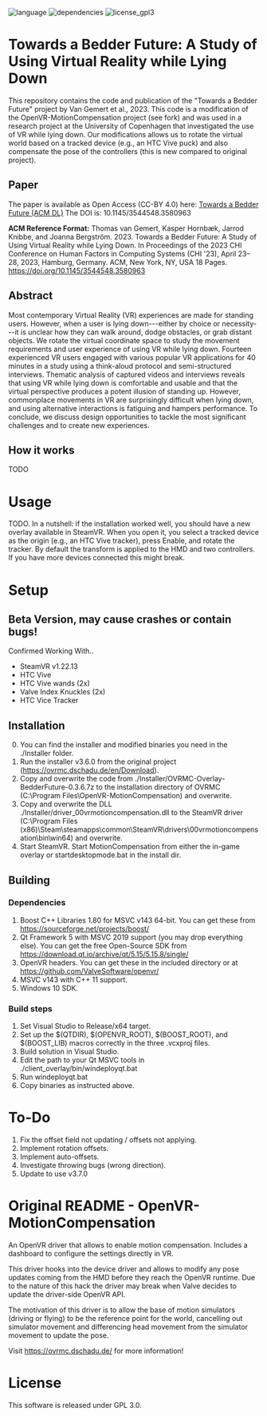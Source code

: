 ![language](https://img.shields.io/badge/Language-C%2B%2B11-green.svg)  ![dependencies](https://img.shields.io/badge/Dependencies-Boost%201.80-green.svg)  ![license_gpl3](https://img.shields.io/badge/License-GPL%203.0-green.svg)

# Towards a Bedder Future: A Study of Using Virtual Reality while Lying Down

This repository contains the code and publication of the "Towards a Bedder Future" project by Van Gemert et al., 2023.
This code is a modification of the OpenVR-MotionCompensation project (see fork) and was used in a research project at the University of Copenhagen that investigated the use of VR while lying down.
Our modifications allows us to rotate the virtual world based on a tracked device (e.g., an HTC Vive puck) and also compensate the pose of the controllers (this is new compared to original project).

## Paper
The paper is available as Open Access (CC-BY 4.0) here: [Towards a Bedder Future (ACM DL)](https://doi.org/10.1145/3544548.3580963)
The DOI is: 10.1145/3544548.3580963

**ACM Reference Format:**
Thomas van Gemert, Kasper Hornbæk, Jarrod Knibbe, and Joanna Bergström. 2023. Towards a Bedder Future: A Study of Using Virtual Reality while Lying Down. In Proceedings of the 2023 CHI Conference on Human Factors in Computing Systems (CHI '23), April 23–28, 2023, Hamburg, Germany. ACM, New York, NY, USA 18 Pages. https://doi.org/10.1145/3544548.3580963

## Abstract
Most contemporary Virtual Reality (VR) experiences are made for standing users. However, when a user is lying down---either by choice or necessity---it is unclear how they can walk around, dodge obstacles, or grab distant objects. We rotate the virtual coordinate space to study the movement requirements and user experience of using VR while lying down. Fourteen experienced VR users engaged with various popular VR applications for 40 minutes in a study using a think-aloud protocol and semi-structured interviews. Thematic analysis of captured videos and interviews reveals that using VR while lying down is comfortable and usable and that the virtual perspective produces a potent illusion of standing up. However, commonplace movements in VR are surprisingly difficult when lying down, and using alternative interactions is fatiguing and hampers performance. To conclude, we discuss design opportunities to tackle the most significant challenges and to create new experiences.

## How it works
TODO

# Usage
TODO. In a nutshell: if the installation worked well, you should have a new overlay available in SteamVR.
When you open it, you select a tracked device as the origin (e.g., an HTC Vive tracker), press Enable, and rotate the tracker.
By default the transform is applied to the HMD and two controllers. If you have more devices connected this might break.

# Setup

## Beta Version, may cause crashes or contain bugs!

Confirmed Working With..

- SteamVR v1.22.13
- HTC Vive
- HTC Vive wands (2x)
- Valve Index Knuckles (2x)
- HTC Vice Tracker

## Installation

0. You can find the installer and modified binaries you need in the ./Installer folder.
1. Run the installer v3.6.0 from the original project (https://ovrmc.dschadu.de/en/Download).
2. Copy and overwrite the code from ./Installer/OVRMC-Overlay-BedderFuture-0.3.6.7z to the installation directory of OVRMC (C:\Program Files\OpenVR-MotionCompensation) and overwrite.
3. Copy and overwrite the DLL ./Installer/driver_00vrmotioncompensation.dll to the SteamVR driver (C:\Program Files (x86)\Steam\steamapps\common\SteamVR\drivers\00vrmotioncompensation\bin\win64) and overwrite.
4. Start SteamVR. Start MotionCompensation from either the in-game overlay or startdesktopmode.bat in the install dir.

## Building

### Dependencies
1. Boost C++ Libraries 1.80 for MSVC v143 64-bit. You can get these from https://sourceforge.net/projects/boost/
2. Qt Framework 5 with MSVC 2019 support (you may drop everything else). You can get the free Open-Source SDK from https://download.qt.io/archive/qt/5.15/5.15.8/single/
3. OpenVR headers. You can get these in the included directory or at https://github.com/ValveSoftware/openvr/
4. MSVC v143 with C++ 11 support.
5. Windows 10 SDK.

### Build steps
1. Set Visual Studio to Release/x64 target.
3. Set up the $(QTDIR), $(OPENVR_ROOT), $(BOOST_ROOT), and $(BOOST_LIB) macros correctly in the three .vcxproj files.
4. Build solution in Visual Studio.
5. Edit the path to your Qt MSVC tools in ./client_overlay/bin/windeployqt.bat
6. Run windeployqt.bat
7. Copy binaries as instructed above.

# To-Do

1. Fix the offset field not updating / offsets not applying.
2. Implement rotation offsets.
3. Implement auto-offsets.
4. Investigate throwing bugs (wrong direction).
5. Update to use v3.7.0

# Original README - OpenVR-MotionCompensation

An OpenVR driver that allows to enable motion compensation.
Includes a dashboard to configure the settings directly in VR.

This driver hooks into the device driver and allows to modify any pose updates coming from the HMD before they reach the OpenVR runtime. 
Due to the nature of this hack the driver may break when Valve decides to update the driver-side OpenVR API.

The motivation of this driver is to allow the base of motion simulators (driving or flying) to be the reference point for the world, cancelling out simulator movement and differencing head movement from the simulator movement to update the pose.

Visit https://ovrmc.dschadu.de/ for more information!

# License

This software is released under GPL 3.0.
